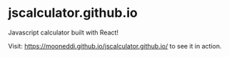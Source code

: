 # jscalculator.github.io
Javascript calculator built with React!

Visit: https://mooneddi.github.io/jscalculator.github.io/ to see it in action.
